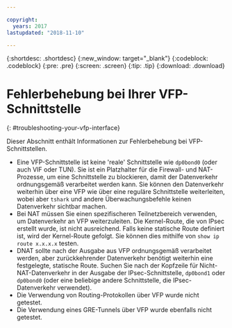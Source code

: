 ```yaml
---

copyright:
  years: 2017
lastupdated: "2018-11-10"

---
```


{:shortdesc: .shortdesc}
{:new_window: target="_blank"}
{:codeblock: .codeblock}
{:pre: .pre}
{:screen: .screen}
{:tip: .tip}
{:download: .download}

# Fehlerbehebung bei Ihrer VFP-Schnittstelle
{: #troubleshooting-your-vfp-interface}

Dieser Abschnitt enthält Informationen zur Fehlerbehebung bei VFP-Schnittstellen.

* Eine VFP-Schnittstelle ist keine 'reale' Schnittstelle wie `dp0bond0` (oder auch VIF oder TUN). Sie ist ein Platzhalter für die Firewall- und NAT-Prozesse, um eine Schnittstelle zu blockieren, damit der Datenverkehr ordnungsgemäß verarbeitet werden kann. Sie können den Datenverkehr weiterhin über eine VFP wie über eine reguläre Schnittstelle weiterleiten, wobei aber `tshark` und andere Überwachungsbefehle keinen Datenverkehr sichtbar machen. 
* Bei NAT müssen Sie einen spezifischeren Teilnetzbereich verwenden, um Datenverkehr an VFP weiterzuleiten. Die Kernel-Route, die von IPsec erstellt wurde, ist nicht ausreichend. Falls keine statische Route definiert ist, wird der Kernel-Route gefolgt. Sie können dies mithilfe von `show ip route x.x.x.x` testen.
* DNAT sollte nach der Ausgabe aus VFP ordnungsgemäß verarbeitet werden, aber zurückkehrender Datenverkehr benötigt weiterhin eine festgelegte, statische Route. Suchen Sie nach der Kopfzeile für Nicht-NAT-Datenverkehr in der Ausgabe der IPsec-Schnittstelle, `dp0bond1` oder `dp0bond0` (oder eine beliebige andere Schnittstelle, die IPsec-Datenverkehr verwendet).
* Die Verwendung von Routing-Protokollen über VFP wurde nicht getestet. 
* Die Verwendung eines GRE-Tunnels über VFP wurde ebenfalls nicht getestet.
